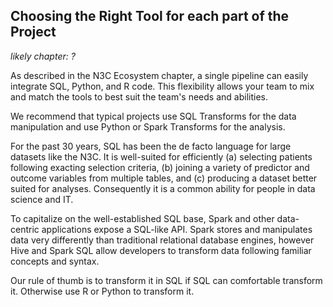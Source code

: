 Choosing the Right Tool for each part of the Project
--------------

*likely chapter: ?*

As described in the N3C Ecosystem chapter, a single pipeline can easily integrate SQL, Python, and R code.  This flexibility allows your team to mix and match the tools to best suit the team's needs and abilities.

We recommend that typical projects use SQL Transforms for the data manipulation and use Python or Spark Transforms for the analysis.

For the past 30 years, SQL has been the de facto language for large datasets like the N3C. It is well-suited for efficiently (a) selecting patients following exacting selection criteria, (b) joining a variety of predictor and outcome variables from multiple tables, and (c) producing a dataset better suited for analyses.  Consequently it is a common ability for people in data science and IT.

To capitalize on the well-established SQL base, Spark and other data-centric applications expose a SQL-like API.  Spark stores and manipulates data very differently than traditional relational database engines, however Hive and Spark SQL allow developers to transform data following familiar concepts and syntax.

Our rule of thumb is to transform it in SQL if SQL can comfortable transform it.  Otherwise use R or Python to transform it.
